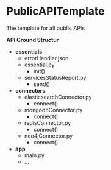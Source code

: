 # PublicAPITemplate
The template for all public APIs




**API Ground Structur**
  - **essentials**
    - errorHandler.json
    - essential.py
      - init()
    - servicesStatusReport.py
      - send()
  - **connectors**
    - elasticsearchConnector.py
      - connect()
    - mongodbConnector.py
      - connect()
    - redisConnector.py
      - connect()
    - neo4jConnector.py
      - connect()
  - **app**
    - main.py
    - ...
